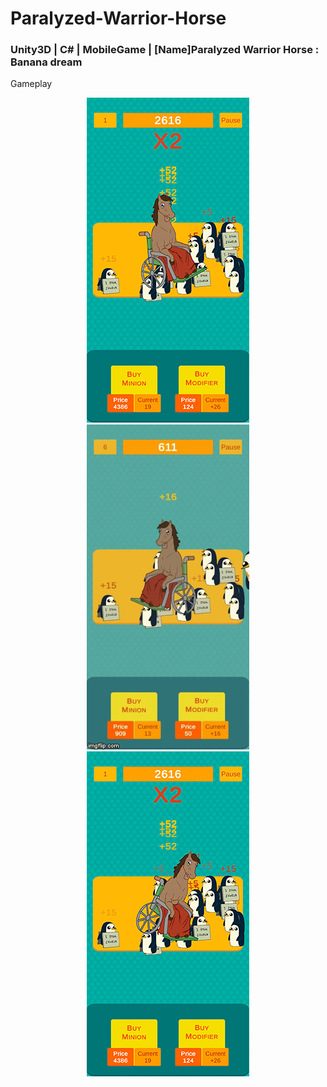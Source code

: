 # Paralyzed-Warrior-Horse
### Unity3D | C# | MobileGame | [Name]Paralyzed Warrior Horse : Banana dream
Gameplay

<p align="center">
<img src="img_gif/img_pwh_1.png"/>
<img src="img_gif/demo_pwh.gif"/>
<img src="img_gif/img_pwh_2.png"/>
</p>
